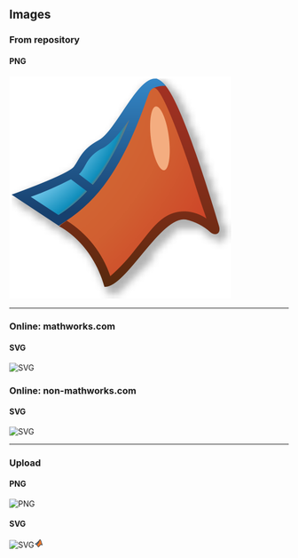 ## Images

### From repository

#### PNG

![PNG](/matlab.png)

---

### Online: mathworks.com

#### SVG

![SVG](https://www.mathworks.com/products/matlab/_jcr_content/mainParsys/band_copy/mainParsys/columns_1528343638_c_1134682686/eae138f8-129b-4d1d-8c03-723434ced67a/pictogram_copy_copy_.adapt.full.medium.svg/1710243267461.svg)

### Online: non-mathworks.com

#### SVG

![SVG](https://landscape.cncf.io/logos/e0303fdc381c96c1b4461ad1a2437c8f050cfb856fcb8710c9104367ca60f316.svg)

---

### Upload

#### PNG

![PNG](https://github.com/rks/readme-readme-readme/assets/454/283d694f-ebab-448d-bcb8-d2c5584b3021)

#### SVG

![SVG](https://github.com/rks/readme-readme-readme/assets/454/70a936b4-b692-494a-89ea-bd02b8c0946e)<svg width="16" height="16" viewBox="0 0 16 16" fill="none" xmlns="http://www.w3.org/2000/svg">
<path fill-rule="evenodd" clip-rule="evenodd" d="M4.00115 9.99526C4.30791 9.75108 4.71051 9.42144 5.09339 9.08942C5.28869 8.92007 5.47265 8.75535 5.63391 8.60419L4.78163 7.98635C4.77957 7.98746 4.77754 7.98854 4.77555 7.9896C4.69173 8.03438 4.58708 8.08529 4.46996 8.1396C4.23482 8.24865 3.93115 8.37981 3.60399 8.51647C3.22828 8.6734 2.81673 8.83959 2.43372 8.99096C2.74433 9.19249 3.10353 9.42182 3.47367 9.65815C3.64836 9.76968 3.82554 9.8828 4.00115 9.99526ZM5.44409 7.39615L6.22897 7.96513C6.50278 7.60146 7.00516 6.91268 7.47223 6.16385C7.72653 5.75615 7.96661 5.3366 8.15301 4.9461C8.18647 4.87601 8.21778 4.8077 8.24686 4.74133C8.18945 4.80819 8.13103 4.8745 8.0726 4.93924C7.75604 5.28999 7.38747 5.65221 7.11298 5.8331C6.65204 6.13688 6.29937 6.38342 6.07616 6.68013C5.92987 6.87458 5.67607 7.15321 5.44409 7.39615Z" fill="#068CFC"/>
<path fill-rule="evenodd" clip-rule="evenodd" d="M9.96473 2.32595C9.72056 2.60678 9.49738 3.1226 9.3584 4.07996C9.30278 4.46311 9.1382 4.89561 8.93597 5.31927C8.73072 5.74926 8.47264 6.19872 8.20841 6.62234C7.67983 7.46978 7.11161 8.23768 6.85232 8.57853C6.61638 8.88868 6.13359 9.33508 5.66201 9.74402C5.35786 10.0078 5.04257 10.2693 4.76965 10.4902C4.88062 10.5625 4.9881 10.6329 5.09081 10.7009C5.76069 11.1439 6.25673 11.8547 6.64019 12.5204C6.83447 12.8576 7.00729 13.197 7.16112 13.4999L7.16855 13.5146C7.2487 13.6724 7.32266 13.818 7.3923 13.9501C7.5768 13.8451 7.803 13.6808 8.05357 13.4502C8.44968 13.0855 9.38976 11.9489 9.95836 11.1637C10.2916 10.7036 10.7519 10.3469 11.2152 10.1052C11.6742 9.86563 12.1726 9.72015 12.5986 9.72015C12.9515 9.72015 13.3689 9.87777 13.7136 10.0396C13.1758 8.47799 12.4506 6.32866 12.2014 5.42867C12.0127 4.74694 11.6866 3.81954 11.3213 3.07046C11.1376 2.69393 10.9534 2.38192 10.7829 2.1707C10.6976 2.06514 10.6269 1.99861 10.5736 1.9614C10.5482 1.94363 10.5324 1.93636 10.5254 1.93365C10.4741 1.93734 10.3645 1.9735 10.1932 2.11249C10.1712 2.13028 10.1491 2.14908 10.1268 2.16883L10.1291 2.17188C10.1142 2.183 10.0994 2.1948 10.0845 2.2073C10.045 2.24415 10.005 2.28382 9.96473 2.32595Z" fill="#F57729"/>
<path d="M1.5 8.88907L1.32223 8.42174C1.14902 8.48763 1.02646 8.64391 1.00376 8.82784C0.981068 9.01176 1.06196 9.19315 1.21395 9.29917L1.5 8.88907ZM4.7193 7.51472L5.0668 7.87422L5.0668 7.87422L4.7193 7.51472ZM5.73113 6.41944L5.33158 6.11885L5.33158 6.11885L5.73113 6.41944ZM8.49056 3.69301L8.05439 3.44858L8.05439 3.44858L8.49056 3.69301ZM12.6195 5.31305L13.1014 5.17964V5.17964L12.6195 5.31305ZM14.5 10.9833L14.2198 11.3974C14.3984 11.5182 14.6342 11.511 14.805 11.3794C14.9758 11.2479 15.0431 11.0217 14.972 10.8182L14.5 10.9833ZM10.3097 11.4179L9.90479 11.1247L10.3097 11.4179ZM8.34748 13.769L8.00885 13.4011H8.00885L8.34748 13.769ZM7.20283 14.5L6.77366 14.7565C6.88742 14.9469 7.11292 15.0395 7.32763 14.9842L7.20283 14.5ZM4.8522 11.0623L4.57639 11.4794L4.8522 11.0623ZM3.76697 10.0957C3.54938 10.2657 3.51084 10.5799 3.68087 10.7975C3.8509 11.0151 4.16513 11.0536 4.38271 10.8836L3.76697 10.0957ZM6.50724 8.31637L6.90518 8.61909V8.61909L6.50724 8.31637ZM8.92936 4.01791L8.43455 3.94607V3.94607L8.92936 4.01791ZM1.67777 9.3564C2.21008 9.15392 2.97498 8.85181 3.63094 8.57782C3.95841 8.44103 4.26298 8.30949 4.49926 8.19991C4.61688 8.14537 4.72281 8.09386 4.80822 8.04824C4.87205 8.01414 4.98596 7.95236 5.0668 7.87422L4.3718 7.15521C4.40767 7.12054 4.42025 7.12175 4.33706 7.16619C4.27546 7.19909 4.18867 7.24165 4.07855 7.29272C3.85937 7.39437 3.56837 7.52022 3.24551 7.65508C2.60081 7.92437 1.846 8.22251 1.32223 8.42174L1.67777 9.3564ZM5.0668 7.87422C5.29244 7.65611 5.87339 7.06205 6.13069 6.72004L5.33158 6.11885C5.12603 6.39207 4.59584 6.93865 4.3718 7.15521L5.0668 7.87422ZM6.13069 6.72004C6.34579 6.43411 6.68825 6.19352 7.15092 5.8886L6.60065 5.05362C6.16395 5.34141 5.66827 5.67131 5.33158 6.11885L6.13069 6.72004ZM7.15092 5.8886C7.43305 5.70267 7.80643 5.33488 8.12334 4.98374C8.44279 4.62979 8.76537 4.2254 8.92674 3.93745L8.05439 3.44858C7.95003 3.63479 7.69006 3.97128 7.38098 4.31374C7.06936 4.65902 6.7682 4.94319 6.60065 5.05362L7.15092 5.8886ZM8.92674 3.93745C9.05746 3.70419 9.35678 3.18318 9.71213 2.72521C9.89057 2.49525 10.0698 2.29878 10.2356 2.16427C10.4133 2.02009 10.5106 2 10.5346 2V1C10.1651 1 9.84336 1.19477 9.60556 1.38769C9.35584 1.59028 9.12306 1.85316 8.92207 2.11218C8.5186 2.63217 8.18939 3.20767 8.05439 3.44858L8.92674 3.93745ZM10.5346 2C10.4913 2 10.4887 1.98301 10.5359 2.01603C10.5822 2.04841 10.6485 2.10985 10.7314 2.21258C10.8974 2.41816 11.0791 2.72507 11.2618 3.09969C11.625 3.84434 11.9497 4.76776 12.1376 5.44647L13.1014 5.17964C12.9009 4.45561 12.5562 3.47251 12.1606 2.66131C11.9639 2.25801 11.7438 1.87467 11.5095 1.58448C11.3924 1.43933 11.259 1.3015 11.109 1.19658C10.9599 1.09231 10.7644 1 10.5346 1V2ZM12.1376 5.44647C12.4538 6.58845 13.533 9.73246 14.028 11.1483L14.972 10.8182C14.4723 9.38911 13.4066 6.28204 13.1014 5.17964L12.1376 5.44647ZM14.7802 10.5692C14.5594 10.4198 14.1983 10.1997 13.8167 10.0147C13.4589 9.84131 12.9942 9.65349 12.5991 9.65349V10.6535C12.7436 10.6535 13.0249 10.7423 13.3805 10.9146C13.7122 11.0753 14.0318 11.2702 14.2198 11.3974L14.7802 10.5692ZM12.5991 9.65349C12.1594 9.65349 11.6504 9.80312 11.1848 10.0461C10.7143 10.2916 10.2453 10.6545 9.90479 11.1247L10.7147 11.7112C10.9466 11.391 11.2849 11.1218 11.6474 10.9326C12.0147 10.7409 12.3642 10.6535 12.5991 10.6535V9.65349ZM9.90479 11.1247C9.33676 11.909 8.39986 13.0412 8.00885 13.4011L8.68612 14.1369C9.1536 13.7065 10.1381 12.5074 10.7147 11.7112L9.90479 11.1247ZM8.00885 13.4011C7.60104 13.7765 7.26565 13.9675 7.07803 14.0158L7.32763 14.9842C7.75322 14.8745 8.23544 14.5517 8.68612 14.1369L8.00885 13.4011ZM7.632 14.2435C7.50998 14.0393 7.37817 13.7793 7.22099 13.4697C7.06722 13.167 6.89366 12.8261 6.69838 12.4871C6.31371 11.8194 5.81133 11.0972 5.12801 10.6453L4.57639 11.4794C5.05816 11.798 5.46538 12.3501 5.83188 12.9863C6.01219 13.2993 6.17462 13.6178 6.32937 13.9225C6.48071 14.2205 6.62995 14.5161 6.77366 14.7565L7.632 14.2435ZM5.12801 10.6453C4.04508 9.92908 2.44561 8.93903 1.78605 8.47898L1.21395 9.29917C1.87619 9.76109 3.55314 10.8026 4.57639 11.4794L5.12801 10.6453ZM4.38271 10.8836C4.70824 10.6292 5.22089 10.2148 5.70548 9.79459C6.17625 9.38636 6.66439 8.93563 6.90518 8.61909L6.10929 8.01365C5.94129 8.2345 5.53346 8.62014 5.05034 9.03908C4.58105 9.44602 4.08191 9.84954 3.76697 10.0957L4.38271 10.8836ZM6.90518 8.61909C7.16505 8.27747 7.73465 7.50774 8.26478 6.65782C8.52977 6.23298 8.78923 5.78122 8.99593 5.34819C9.19915 4.92246 9.36711 4.48281 9.42418 4.08974L8.43455 3.94607C8.3991 4.1903 8.28191 4.52264 8.09348 4.91741C7.90853 5.30487 7.66984 5.72211 7.4163 6.12859C6.90937 6.94132 6.36042 7.68352 6.10929 8.01365L6.90518 8.61909ZM9.42418 4.08974C9.59328 2.92488 9.88522 2.43731 10.1688 2.22549L9.57041 1.4243C8.95464 1.88422 8.61285 2.71786 8.43455 3.94607L9.42418 4.08974ZM4.45591 7.83213L5.84584 8.83973L6.43277 8.03009L5.04283 7.02249L4.45591 7.83213Z" fill="#333333"/>
</svg>
